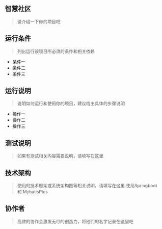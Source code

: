 ## 智慧社区
> 请介绍一下你的项目吧  



## 运行条件
> 列出运行该项目所必须的条件和相关依赖  
* 条件一
* 条件二
* 条件三



## 运行说明
> 说明如何运行和使用你的项目，建议给出具体的步骤说明
* 操作一
* 操作二
* 操作三  



## 测试说明
> 如果有测试相关内容需要说明，请填写在这里  



## 技术架构
> 使用的技术框架或系统架构图等相关说明，请填写在这里
> 使用Springboot 和 MybatisPlus


## 协作者
> 高效的协作会激发无尽的创造力，将他们的名字记录在这里吧
